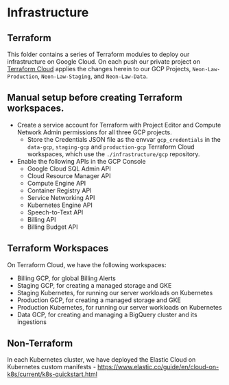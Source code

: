 # Infrastructure
## Terraform

This folder contains a series of Terraform modules to deploy our
infrastructure on Google Cloud. On each push our private project on
[Terraform Cloud](https://api.terraform.io) applies the changes herein to our
GCP Projects, `Neon-Law-Production`, `Neon-Law-Staging`, and `Neon-Law-Data`.

## Manual setup before creating Terraform workspaces.

- Create a service account for Terraform with Project Editor and Compute
  Network Admin permissions for all three GCP projects.
  - Store the Credentials JSON file as the envvar `gcp_credentials` in
    the `data-gcp`, `staging-gcp` and `production-gcp` Terraform Cloud
    workspaces, which use the `./infrastructure/gcp` repository.
- Enable the following APIs in the GCP Console
  - Google Cloud SQL Admin API
  - Cloud Resource Manager API
  - Compute Engine API
  - Container Registry API
  - Service Networking API
  - Kubernetes Engine API
  - Speech-to-Text API
  - Billing API
  - Billing Budget API

## Terraform Workspaces

On Terraform Cloud, we have the following workspaces:

* Billing GCP, for global Billing Alerts
* Staging GCP, for creating a managed storage and GKE
* Staging Kubernetes, for running our server workloads on Kubernetes
* Production GCP, for creating a managed storage and GKE
* Production Kubernetes, for running our server workloads on Kubernetes
* Data GCP, for creating and managing a BigQuery cluster and its ingestions

## Non-Terraform

In each Kubernetes cluster, we have deployed the Elastic Cloud on Kubernetes
custom manifests -
https://www.elastic.co/guide/en/cloud-on-k8s/current/k8s-quickstart.html
